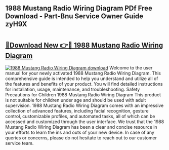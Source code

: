 ## 1988 Mustang Radio Wiring Diagram PDf Free Download - Part-Bnu Service Owner Guide zyH9X

# <h2><a href="http://dfm7oat.blite.top/?on=1988+Mustang+Radio+Wiring+Diagram">🔗Download New 👉🔴 1988 Mustang Radio Wiring Diagram</a></h2>

[![1988 Mustang Radio Wiring Diagram download](https://i.imgur.com/lujVjoI.png)](http://dfm7oat.blite.top/?on=1988+Mustang+Radio+Wiring+Diagram)
Welcome to the user manual for your newly activated 1988 Mustang Radio Wiring Diagram. This comprehensive guide is intended to help you understand and utilize all of the features and benefits of your product. You will find detailed instructions for installation, usage, maintenance, and troubleshooting. Safety Precautions for Children 1988 Mustang Radio Wiring Diagram This product is not suitable for children under age and should be used with adult supervision. 1988 Mustang Radio Wiring Diagram comes with an impressive collection of advanced features, including facial recognition, gesture control, customizable profiles, and automated tasks, all of which can be accessed and customized through the user interface. We trust that the 1988 Mustang Radio Wiring Diagram has been a clear and concise resource in your efforts to learn the ins and outs of your new device. In case of any queries or concerns, please do not hesitate to reach out to our customer service team.
